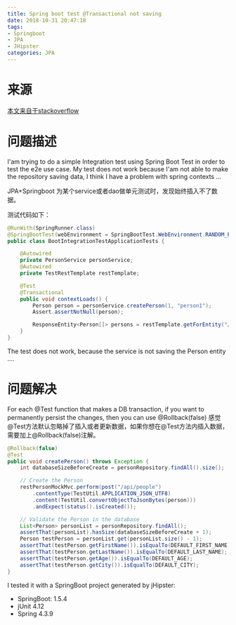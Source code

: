 ```yaml
---
title: Spring boot test @Transactional not saving
date: 2018-10-31 20:47:18
tags:
- Springboot
- JPA
- JHipster
categories: JPA
---
```


# 来源

[本文来自于stackoverflow](https://stackoverflow.com/questions/43658630/spring-boot-test-transactional-not-saving/46436080#46436080)

# 问题描述
I'am trying to do a simple Integration test using Spring Boot Test in order to test the e2e use case. My test does not work because I'am not able to make the repository saving data, I think I have a problem with spring contexts ...

JPA+Springboot 为某个service或者dao做单元测试时，发现始终插入不了数据。

测试代码如下：
```java
@RunWith(SpringRunner.class)
@SpringBootTest(webEnvironment = SpringBootTest.WebEnvironment.RANDOM_PORT)
public class BootIntegrationTestApplicationTests {

    @Autowired
    private PersonService personService;
    @Autowired
    private TestRestTemplate restTemplate;

    @Test
    @Transactional
    public void contextLoads() {
        Person person = personService.createPerson(1, "person1");
        Assert.assertNotNull(person);

        ResponseEntity<Person[]> persons = restTemplate.getForEntity("/persons", Person[].class);
    }
}
```

The test does not work, because the service is not saving the Person entity ....

# 问题解决
For each @Test function that makes a DB transaction, if you want to permanently persist the changes, then you can use @Rollback(false)
感觉@Test方法默认忽略掉了插入或者更新数据，如果你想在@Test方法内插入数据，需要加上@Rollback(false)注解。
```java
@Rollback(false)
@Test
public void createPerson() throws Exception {
    int databaseSizeBeforeCreate = personRepository.findAll().size();

    // Create the Person
    restPersonMockMvc.perform(post("/api/people")
        .contentType(TestUtil.APPLICATION_JSON_UTF8)
        .content(TestUtil.convertObjectToJsonBytes(person)))
        .andExpect(status().isCreated());

    // Validate the Person in the database
    List<Person> personList = personRepository.findAll();
    assertThat(personList).hasSize(databaseSizeBeforeCreate + 1);
    Person testPerson = personList.get(personList.size() - 1);
    assertThat(testPerson.getFirstName()).isEqualTo(DEFAULT_FIRST_NAME);
    assertThat(testPerson.getLastName()).isEqualTo(DEFAULT_LAST_NAME);
    assertThat(testPerson.getAge()).isEqualTo(DEFAULT_AGE);
    assertThat(testPerson.getCity()).isEqualTo(DEFAULT_CITY);
}
```
I tested it with a SpringBoot project generated by jHipster:

- SpringBoot: 1.5.4
- jUnit 4.12
- Spring 4.3.9
